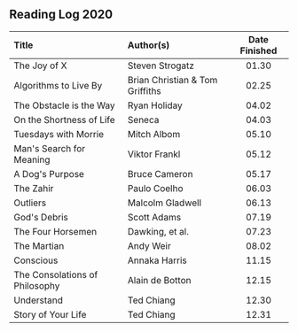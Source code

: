 ## Reading Log 2020

| Title                               | Author(s)                       | Date Finished |
| :---------------------------------- | :------------------------------ | :-----------: |
| The Joy of X                        | Steven Strogatz                 | 01.30         |
| Algorithms to Live By               | Brian Christian & Tom Griffiths | 02.25         |
| The Obstacle is the Way             | Ryan Holiday                    | 04.02         |
| On the Shortness of Life            | Seneca                          | 04.03         |
| Tuesdays with Morrie                | Mitch Albom                     | 05.10         |
| Man's Search for Meaning            | Viktor Frankl                   | 05.12         |
| A Dog's Purpose                     | Bruce Cameron                   | 05.17         |
| The Zahir                           | Paulo Coelho                    | 06.03         |
| Outliers                            | Malcolm Gladwell                | 06.13         |
| God's Debris                        | Scott Adams                     | 07.19         |
| The Four Horsemen                   | Dawking, et al.                 | 07.23         |
| The Martian                         | Andy Weir                       | 08.02         |
| Conscious                           | Annaka Harris                   | 11.15         |
| The Consolations of Philosophy      | Alain de Botton                 | 12.15         |
| Understand                          | Ted Chiang                      | 12.30         |
| Story of Your Life                  | Ted Chiang                      | 12.31         |